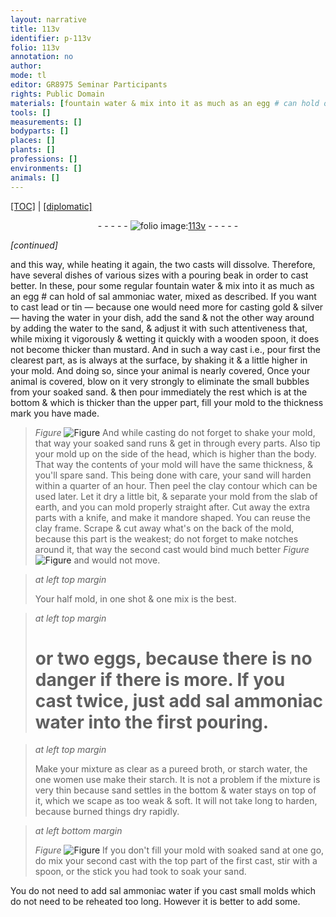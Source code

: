 ```yaml
---
layout: narrative
title: 113v
identifier: p-113v
folio: 113v
annotation: no
author:
mode: tl
editor: GR8975 Seminar Participants
rights: Public Domain
materials: [fountain water & mix into it as much as an egg # can hold of sal ammoniac water, mixed as described. If you want to cast lead or tin - because one would need more for casting gold & silver - having the water in your dish, add the sand & not the other way around by adding the water to the sand, & adjust it with such attentiveness that, while mixing it vigorously & wetting it quickly with a wooden, water, sal ammoniac water, lead, tin, gold, silver, sand, wood, clay, eggs, starch water, starch]
tools: []
measurements: []
bodyparts: []
places: []
plants: []
professions: []
environments: []
animals: []
---
```


<p><a href="{{ site.baseurl }}/translation/">[TOC]</a> | <a href="{{ site.baseurl }}/texts/p-113v_tc/" target="_blank">[diplomatic]</a></p><div class="folio" align="center">- - - - - <a href="http://gallica.bnf.fr/ark:/12148/btv1b10500001g/f232.image" target="_blank"><img src="https://cu-mkp.github.io/2017-workshop-edition/assets/photo-icon.png" alt="folio image: " style="display:inline-block; margin-bottom:-3px;"/>113v</a> - - - - - </div>  
 
*[continued]*
  
and this way, while heating it again, the two casts will dissolve. Therefore, have several dishes of various sizes with a pouring beak in order to cast better. In these, pour some regular <span class="m">fountain <span class="m">water</span> & mix into it as much as an egg # can hold of <span class="m">sal ammoniac water</span>, mixed as described. If you want to cast <span class="m">lead</span> or <span class="m">tin</span> — because one would need more for casting <span class="m">gold</span> & <span class="m">silver</span> — having the <span class="m">water</span> in your dish, add the <span class="m">sand</span> & not the other way around <span class="x">by adding the water to the sand</span>, & adjust it with such attentiveness that, while mixing it vigorously & wetting it quickly with a <span class="m">wood</span>en</span> spoon, it does not become thicker than mustard. And in such a way cast <span class="x">i.e., pour</span> first the clearest part, as is always at the surface, by shaking it & a little higher in your mold. And doing so, since your animal is nearly covered, Once your animal is covered, blow on it very strongly to eliminate the small bubbles from your soaked <span class="m">sand</span>. & then pour immediately the rest which is at the bottom & which is thicker than the upper part, fill your mold to the thickness mark you have made. 
> *Figure*
> <a href="https://drive.google.com/open?id=0B9-oNrvWdlO5bEE5QmFaQWxUYm8" target="_blank"><img src="https://cu-mkp.github.io/GR8975-edition/assets/photo-icon.png" alt="Figure" style="display:inline-block; margin-bottom:-3px;"/></a>
 And while casting do not forget to shake your mold, that way your soaked sand runs & get in through every parts. Also tip your mold up on the side of the head, which is higher than the body. That way the contents of your mold will have the same thickness, & you'll spare <span class="m">sand</span>. This being done with care, your <span class="m">sand</span> will harden within a quarter of an hour. Then peel the <span class="m">clay</span> contour which can be used later. Let it dry a little bit, & separate your mold from the slab of earth, and you can mold properly straight after. Cut away the extra parts with a knife, and make it mandore shaped. You can reuse the <span class="m">clay</span> frame. Scrape & cut away what's on the back of the mold, because this part is the weakest; do not forget to make notches around it, that way the second cast would bind much better 
> *Figure*
> <a href="https://drive.google.com/open?id=0B9-oNrvWdlO5V29QdUxZVmxCUDQ" target="_blank"><img src="https://cu-mkp.github.io/GR8975-edition/assets/photo-icon.png" alt="Figure" style="display:inline-block; margin-bottom:-3px;"/></a>
 and would not move.
 
> *at left top margin*
> 
> 
>   Your half mold, in one shot & one mix is the best.
 
> *at left top margin*
> 
> 
>   # or two <span class="m">eggs</span>, because there is no danger if there is more. If you cast twice, just add <span class="m">sal ammoniac water</span> into the first pouring.
 
> *at left top margin*
> 
> 
>   Make your mixture as clear as a pureed broth, or <span class="m">starch water</span>, the one women use make their <span class="m">starch</span>. It is not a problem if the mixture is very thin because sand settles in the bottom & <span class="m">water</span> stays on top of it, which we scape as too weak & soft. It will not take long to harden, because burned things dry rapidly.
 
> *at left bottom margin*
> 
> 
>   
> *Figure*
> <a href="https://drive.google.com/open?id=0B9-oNrvWdlO5dEdzS040X3RjbkU" target="_blank"><img src="https://cu-mkp.github.io/GR8975-edition/assets/photo-icon.png" alt="Figure" style="display:inline-block; margin-bottom:-3px;"/></a>
 If you don't fill your mold with soaked <span class="m">sand</span> at one go, do mix your second cast with the top part of the first cast, stir with a spoon, or the stick you had took to soak your sand.
 
You do not need to add <span class="m">sal ammoniac water</span> if you cast small molds which do not need to be reheated too long. However it is better to add some.
 
